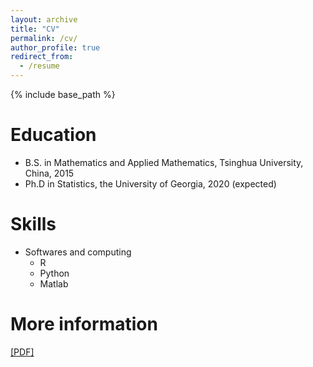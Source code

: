 ```yaml
---
layout: archive
title: "CV"
permalink: /cv/
author_profile: true
redirect_from:
  - /resume
---
```


{% include base_path %}

Education
======
* B.S. in Mathematics and Applied Mathematics, Tsinghua University, China, 2015
* Ph.D in Statistics, the University of Georgia, 2020 (expected)
  
Skills
======
* Softwares and computing
  * R
  * Python
  * Matlab

More information
======
[[PDF]](https://ChengzijunAixiaoli.github.io/files/CV_CM.pdf)
